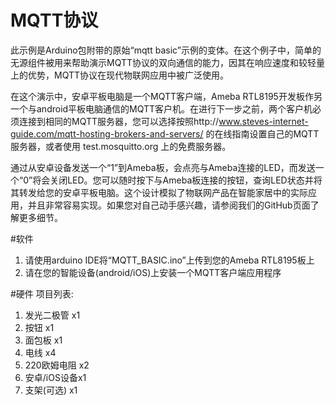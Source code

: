 # MQTT协议

此示例是Arduino包附带的原始“mqtt basic”示例的变体。在这个例子中，简单的无源组件被用来帮助演示MQTT协议的双向通信的能力，因其在响应速度和较轻量上的优势，MQTT协议在现代物联网应用中被广泛使用。

在这个演示中，安卓平板电脑是一个MQTT客户端，Ameba RTL8195开发板作另一个与android平板电脑通信的MQTT客户机。在进行下一步之前，两个客户机必须连接到相同的MQTT服务器，您可以选择按照http://www.steves-internet-guide.com/mqtt-hosting-brokers-and-servers/ 的在线指南设置自己的MQTT服务器，或者使用 test.mosquitto.org 上的免费服务器。

通过从安卓设备发送一个“1”到Ameba板，会点亮与Ameba连接的LED，而发送一个“0”将会关闭LED。您可以随时按下与Ameba板连接的按钮，查询LED状态并将其转发给您的安卓平板电脑。这个设计模拟了物联网产品在智能家居中的实际应用，并且非常容易实现。如果您对自己动手感兴趣，请参阅我们的GitHub页面了解更多细节。

#软件
1. 请使用arduino IDE将“MQTT_BASIC.ino”上传到您的Ameba RTL8195板上
2. 请在您的智能设备(android/iOS)上安装一个MQTT客户端应用程序

#硬件
项目列表:
1. 发光二极管  x1
2. 按钮       x1
3. 面包板     x1
4. 电线       x4
5. 220欧姆电阻 x2
6. 安卓/iOS设备x1
7. 支架(可选)  x1
